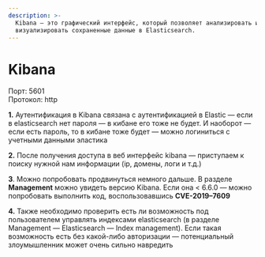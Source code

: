 ```yaml
---
description: >-
  Kibana — это графический интерфейс, который позволяет анализировать и
  визуализировать сохраненные данные в Elasticsearch.
---
```


# Kibana

Порт: 5601\
Протокол: http

**1.** Аутентификация в Kibana связана с аутентификацией в Elastic — если в elasticsearch нет пароля — в кибане его тоже не будет. И наоборот — если есть пароль, то в кибане тоже будет — можно логиниться с учетными данными эластика

**2.** После получения доступа в веб интерфейс kibana — приступаем к поиску нужной нам информации (ip, домены, логи и т.д.)

**3**. Можно попробовать продвинуться немного дальше. В разделе **Management** можно увидеть версию Kibana. Если она < 6.6.0 — можно попробовать выполнить код, воспользовавшись **CVE-2019–7609**

**4.** Также необходимо проверить есть ли возможность под пользователем управлять индексами elasticsearch (в разделе Management — Elasticsearch — Index management). Если такая возможность есть без какой-либо авторизации — потенциальный злоумышленник может очень сильно навредить
